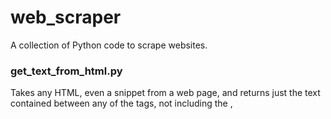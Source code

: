 # web_scraper

A collection of Python code to scrape websites.

### get_text_from_html.py
Takes any HTML, even a snippet from a web page,
and returns just the text contained between any of the tags,
not including the <head>, <style>, and <script> sections.

### get_text_from_infobox.py
Given the HTML of a Wikipedia page about a song,
and given an attribute, it will search the Wikipedia infobox
for the attribute and return the value.

### print_links_to_years.py
Given the HTML of a Wikipedia page about Billboard Top Songs in Year X,
it will print the link to all other similar pages.


